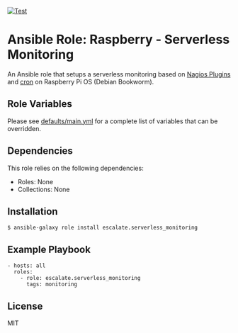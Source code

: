 [![Test](https://github.com/escalate/ansible-serverless-monitoring/actions/workflows/test.yml/badge.svg?branch=master&event=push)](https://github.com/escalate/ansible-serverless-monitoring/actions/workflows/test.yml)

# Ansible Role: Raspberry - Serverless Monitoring

An Ansible role that setups a serverless monitoring based on [Nagios Plugins](https://nagios-plugins.org/) and [cron](https://wiki.debian.org/cron) on Raspberry Pi OS (Debian Bookworm).

## Role Variables

Please see [defaults/main.yml](https://github.com/escalate/ansible-serverless-monitoring/blob/master/defaults/main.yml) for a complete list of variables that can be overridden.

## Dependencies

This role relies on the following dependencies:

* Roles: None
* Collections: None

## Installation

```
$ ansible-galaxy role install escalate.serverless_monitoring
```

## Example Playbook

```
- hosts: all
  roles:
    - role: escalate.serverless_monitoring
      tags: monitoring
```

## License

MIT
